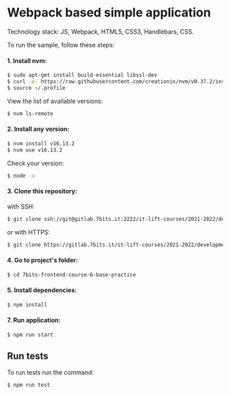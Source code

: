 # Webpack based simple application

Technology stack: JS, Webpack, HTML5, CSS3, Handlebars, CSS.

To run the sample, follow these steps:

#### 1. Install nvm:

```sh
$ sudo apt-get install build-essential libssl-dev
$ curl -o- https://raw.githubusercontent.com/creationix/nvm/v0.37.2/install.sh | bash
$ source ~/.profile
```

View the list of available versions:

```sh
$ nvm ls-remote
```

#### 2. Install any version:

```sh
$ nvm install v16.13.2
$ nvm use v16.13.2
```

Check your version:

```sh
$ node -v
```

#### 3. Clone this repository:

with SSH:

```sh
$ git clone ssh://git@gitlab.7bits.it:2222/it-lift-courses/2021-2022/development/7bits-frontend-course-6-base-practice.git
```

or with HTTPS:

```sh
$ git clone https://gitlab.7bits.it/it-lift-courses/2021-2022/development/7bits-frontend-course-6-base-practice.git
```

#### 4. Go to project's folder:

```sh
$ cd 7bits-frontend-course-6-base-practice
```

#### 5. Install dependencies:

```sh
$ npm install
```

#### 7. Run application:

```sh
$ npm run start
```

## Run tests

To run tests run the command:
```sh
$ npm run test
```

